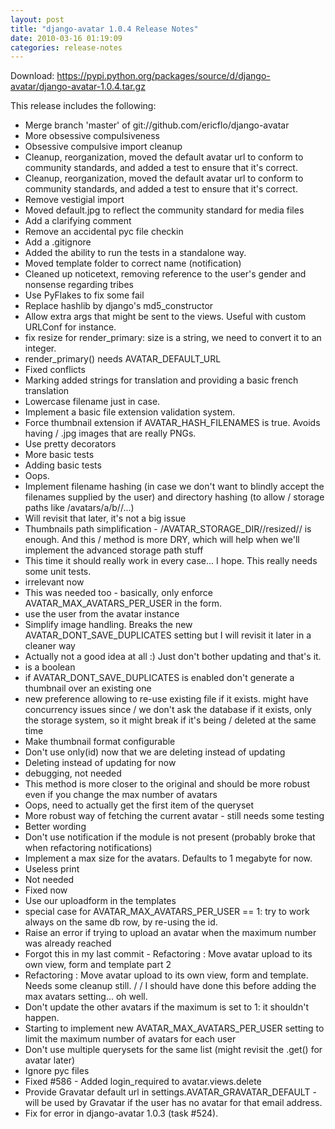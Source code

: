 ```yaml
---
layout: post
title: "django-avatar 1.0.4 Release Notes"
date: 2010-03-16 01:19:09
categories: release-notes
---
```


Download: <https://pypi.python.org/packages/source/d/django-avatar/django-avatar-1.0.4.tar.gz>

This release includes the following:

* Merge branch 'master' of git://github.com/ericflo/django-avatar
* More obsessive compulsiveness
* Obsessive compulsive import cleanup
* Cleanup, reorganization, moved the default avatar url to conform to community standards, and added a test to ensure that it's correct.
* Cleanup, reorganization, moved the default avatar url to conform to community standards, and added a test to ensure that it's correct.
* Remove vestigial import
* Moved default.jpg to reflect the community standard for media files
* Add a clarifying comment
* Remove an accidental pyc file checkin
* Add a .gitignore
* Added the ability to run the tests in a standalone way.
* Moved template folder to correct name (notification)
* Cleaned up noticetext, removing reference to the user's gender and nonsense regarding tribes
* Use PyFlakes to fix some fail
* Replace hashlib by django's md5_constructor
* Allow extra args that might be sent to the views. Useful with custom URLConf for instance.
* fix resize for render_primary: size is a string, we need to convert it to an integer.
* render_primary() needs AVATAR_DEFAULT_URL
* Fixed conflicts
* Marking added strings for translation and providing a basic french translation
* Lowercase filename just in case.
* Implement a basic file extension validation system.
* Force thumbnail extension if AVATAR_HASH_FILENAMES is true. Avoids having / .jpg images that are really PNGs.
* Use pretty decorators
* More basic tests
* Adding basic tests
* Oops.
* Implement filename hashing (in case we don't want to blindly accept the filenames supplied by the user) and directory hashing (to allow / storage paths like /avatars/a/b/<user>/...)
* Will revisit that later, it's not a big issue
* Thumbnails path simplification - /AVATAR_STORAGE_DIR/<user>/resized/<size>/<name> is enough. And this / method is more DRY, which will help when we'll implement the advanced storage path stuff
* This time it should really work in every case... I hope. This really needs some unit tests.
* irrelevant now
* This was needed too - basically, only enforce AVATAR_MAX_AVATARS_PER_USER in the form.
* use the user from the avatar instance
* Simplify image handling. Breaks the new AVATAR_DONT_SAVE_DUPLICATES setting but I will revisit it later in a cleaner way
* Actually not a good idea at all :) Just don't bother updating and that's it.
* is a boolean
* if AVATAR_DONT_SAVE_DUPLICATES is enabled don't generate a thumbnail over an existing one
* new preference allowing to re-use existing file if it exists. might have concurrency issues since / we don't ask the database if it exists, only the storage system, so it might break if it's being / deleted at the same time
* Make thumbnail format configurable
* Don't use only(id) now that we are deleting instead of updating
* Deleting instead of updating for now
* debugging, not needed
* This method is more closer to the original and should be more robust even if you change the max number of avatars
* Oops, need to actually get the first item of the queryset
* More robust way of fetching the current avatar - still needs some testing
* Better wording
* Don't use notification if the module is not present (probably broke that when refactoring notifications)
* Implement a max size for the avatars. Defaults to 1 megabyte for now.
* Useless print
* Not needed
* Fixed now
* Use our uploadform in the templates
* special case for AVATAR_MAX_AVATARS_PER_USER == 1: try to work always on the same db row, by re-using the id.
* Raise an error if trying to upload an avatar when the maximum number was already reached
* Forgot this in my last commit - Refactoring : Move avatar upload to its own view, form and template part 2
* Refactoring : Move avatar upload to its own view, form and template. Needs some cleanup still. /  / I should have done this before adding the max avatars setting... oh well.
* Don't update the other avatars if the maximum is set to 1: it shouldn't happen.
* Starting to implement new AVATAR_MAX_AVATARS_PER_USER setting to limit the maximum number of avatars for each user
* Don't use multiple querysets for the same list (might revisit the .get() for avatar later)
* Ignore pyc files
* Fixed #586 - Added login_required to avatar.views.delete
* Provide Gravatar default url in settings.AVATAR_GRAVATAR_DEFAULT - will be used by Gravatar if the user has no avatar for that email address.
* Fix for error in django-avatar 1.0.3 (task #524).
